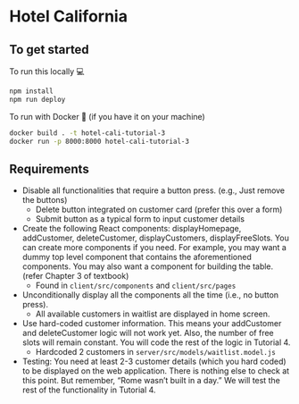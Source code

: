 # Hotel California

## To get started

To run this locally 💻

```bash
npm install
npm run deploy
```

To run with Docker 🐳 (if you have it on your machine)

```bash
docker build . -t hotel-cali-tutorial-3
docker run -p 8000:8000 hotel-cali-tutorial-3
```

## Requirements

- Disable all functionalities that require a button press. (e.g., Just remove the buttons)
  - Delete button integrated on customer card (prefer this over a form)
  - Submit button as a typical form to input customer details
- Create the following React components: displayHomepage, addCustomer, deleteCustomer, displayCustomers, displayFreeSlots. You can create more components if you need. For example, you may want a dummy top level component that contains the aforementioned components. You may also want a component for building the table. (refer Chapter 3 of textbook)
  - Found in `client/src/components` and `client/src/pages`
- Unconditionally display all the components all the time (i.e., no button press).
  - All available customers in waitlist are displayed in home screen.
- Use hard-coded customer information. This means your addCustomer and deleteCustomer logic will not work yet. Also, the number of free slots will remain constant. You will code the rest of the logic in Tutorial 4.
  - Hardcoded 2 customers in `server/src/models/waitlist.model.js`
- Testing: You need at least 2-3 customer details (which you hard coded) to be displayed on the web application. There is nothing else to check at this point. But remember, “Rome wasn’t built in a day.” We will test the rest of the functionality in Tutorial 4.
